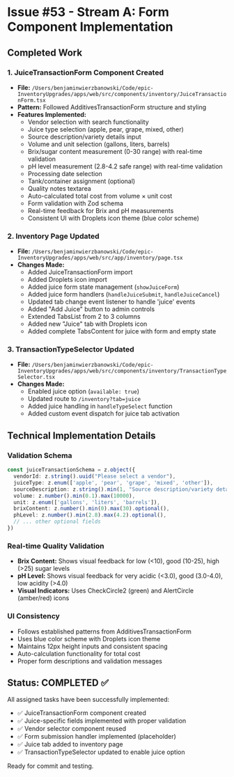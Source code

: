 # Issue #53 - Stream A: Form Component Implementation

## Completed Work

### 1. JuiceTransactionForm Component Created
- **File:** `/Users/benjaminwierzbanowski/Code/epic-InventoryUpgrades/apps/web/src/components/inventory/JuiceTransactionForm.tsx`
- **Pattern:** Followed AdditivesTransactionForm structure and styling
- **Features Implemented:**
  - Vendor selection with search functionality
  - Juice type selection (apple, pear, grape, mixed, other)
  - Source description/variety details input
  - Volume and unit selection (gallons, liters, barrels)
  - Brix/sugar content measurement (0-30 range) with real-time validation
  - pH level measurement (2.8-4.2 safe range) with real-time validation
  - Processing date selection
  - Tank/container assignment (optional)
  - Quality notes textarea
  - Auto-calculated total cost from volume × unit cost
  - Form validation with Zod schema
  - Real-time feedback for Brix and pH measurements
  - Consistent UI with Droplets icon theme (blue color scheme)

### 2. Inventory Page Updated
- **File:** `/Users/benjaminwierzbanowski/Code/epic-InventoryUpgrades/apps/web/src/app/inventory/page.tsx`
- **Changes Made:**
  - Added JuiceTransactionForm import
  - Added Droplets icon import
  - Added juice form state management (`showJuiceForm`)
  - Added juice form handlers (`handleJuiceSubmit`, `handleJuiceCancel`)
  - Updated tab change event listener to handle 'juice' events
  - Added "Add Juice" button to admin controls
  - Extended TabsList from 2 to 3 columns
  - Added new "Juice" tab with Droplets icon
  - Added complete TabsContent for juice with form and empty state

### 3. TransactionTypeSelector Updated
- **File:** `/Users/benjaminwierzbanowski/Code/epic-InventoryUpgrades/apps/web/src/components/inventory/TransactionTypeSelector.tsx`
- **Changes Made:**
  - Enabled juice option (`available: true`)
  - Updated route to `/inventory?tab=juice`
  - Added juice handling in `handleTypeSelect` function
  - Added custom event dispatch for juice tab activation

## Technical Implementation Details

### Validation Schema
```typescript
const juiceTransactionSchema = z.object({
  vendorId: z.string().uuid("Please select a vendor"),
  juiceType: z.enum(['apple', 'pear', 'grape', 'mixed', 'other']),
  sourceDescription: z.string().min(1, "Source description/variety details are required"),
  volume: z.number().min(0.1).max(10000),
  unit: z.enum(['gallons', 'liters', 'barrels']),
  brixContent: z.number().min(0).max(30).optional(),
  phLevel: z.number().min(2.8).max(4.2).optional(),
  // ... other optional fields
})
```

### Real-time Quality Validation
- **Brix Content:** Shows visual feedback for low (<10), good (10-25), high (>25) sugar levels
- **pH Level:** Shows visual feedback for very acidic (<3.0), good (3.0-4.0), low acidity (>4.0)
- **Visual Indicators:** Uses CheckCircle2 (green) and AlertCircle (amber/red) icons

### UI Consistency
- Follows established patterns from AdditivesTransactionForm
- Uses blue color scheme with Droplets icon theme
- Maintains 12px height inputs and consistent spacing
- Auto-calculation functionality for total cost
- Proper form descriptions and validation messages

## Status: COMPLETED ✅

All assigned tasks have been successfully implemented:
- ✅ JuiceTransactionForm component created
- ✅ Juice-specific fields implemented with proper validation
- ✅ Vendor selector component reused
- ✅ Form submission handler implemented (placeholder)
- ✅ Juice tab added to inventory page
- ✅ TransactionTypeSelector updated to enable juice option

Ready for commit and testing.